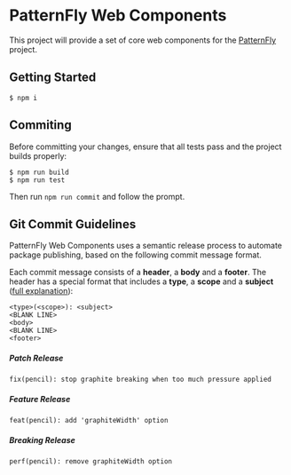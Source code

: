 # PatternFly Web Components
This project will provide a set of core web components for the [PatternFly](https://www.patternfly.org) project.

## Getting Started
```
$ npm i
```

## Commiting
Before committing your changes, ensure that all tests pass and the project builds properly: 
```
$ npm run build
$ npm run test
```

Then run `npm run commit` and follow the prompt.

## Git Commit Guidelines

PatternFly Web Components uses a semantic release process to automate package publishing, based on the following commit message format.

Each commit message consists of a **header**, a **body** and a **footer**.  The header has a special
format that includes a **type**, a **scope** and a **subject** ([full explanation](https://github.com/stevemao/conventional-changelog-angular/blob/master/convention.md)):

```
<type>(<scope>): <subject>
<BLANK LINE>
<body>
<BLANK LINE>
<footer>
```

##### Patch Release
```
fix(pencil): stop graphite breaking when too much pressure applied
```

##### Feature Release
```
feat(pencil): add 'graphiteWidth' option
```

##### Breaking Release
```
perf(pencil): remove graphiteWidth option
```